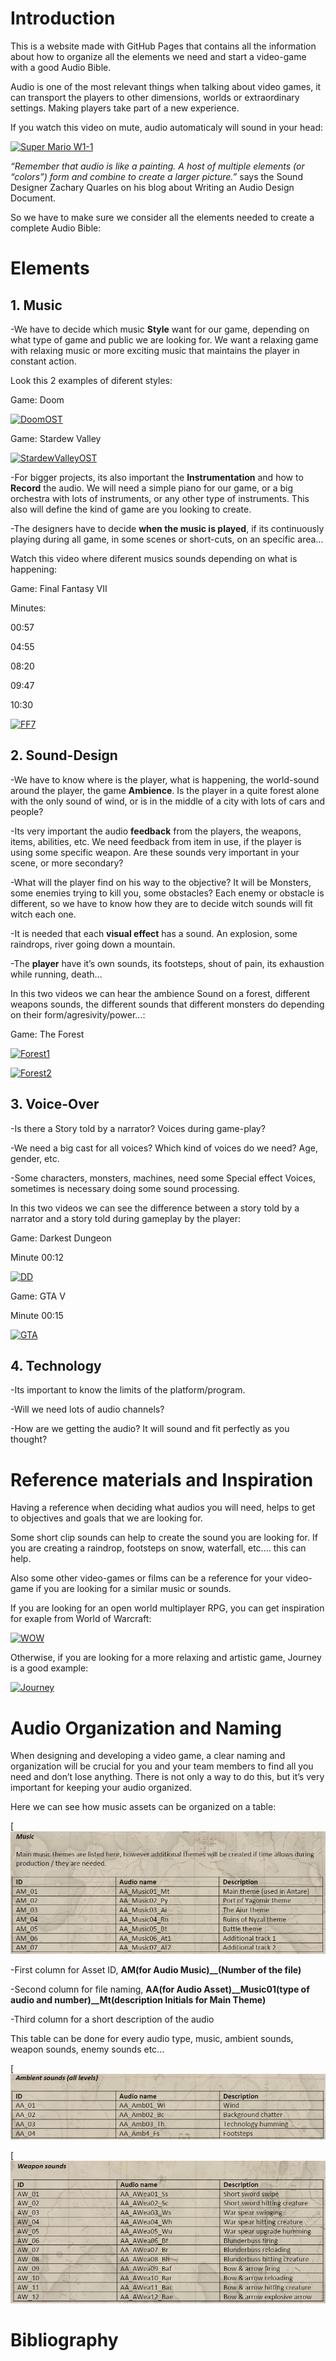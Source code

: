 # Introduction

This is a website made with GitHub Pages that contains all the information about how to organize all the elements we need and start a video-game with a good Audio Bible.

Audio is one of the most relevant things when talking about video games, it can transport the players to other dimensions, worlds or extraordinary settings. Making players take part of a new experience. 

If you watch this video on mute, audio automaticaly will sound in your head:

[![Super Mario W1-1](https://img.youtube.com/vi/W9x_nNjU9xs/0.jpg)](https://www.youtube.com/watch?v=W9x_nNjU9xs "Super Mario W1-1")

*“Remember that audio is like a painting. A host of multiple elements (or “colors”) form and combine to create a larger picture.”*
says the Sound Designer Zachary Quarles on his blog about Writing an Audio Design Document.


So we have to make sure we consider all the elements needed to create a complete Audio Bible:

# Elements

## 1. Music

-We have to decide which music **Style** want for our game, depending on what type of game and public we are looking for. We want a relaxing game with relaxing music or more exciting music that maintains the player in constant action.

Look this 2 examples of diferent styles:

Game: Doom

[![DoomOST](https://img.youtube.com/vi/BSsfjHCFosw/0.jpg)](https://www.youtube.com/watch?v=BSsfjHCFosw "DoomOST")

Game: Stardew Valley

[![StardewValleyOST](https://img.youtube.com/vi/FQSHcl6TJb4/0.jpg)](https://www.youtube.com/watch?v=FQSHcl6TJb4 "StardewValleyOST")

-For bigger projects, its also important the **Instrumentation** and how to **Record** the audio. We will need a simple piano for our game, or a big orchestra with lots of instruments, or any other type of instruments. This also will define the kind of game are you looking to create.

-The designers have to decide **when the music is played**, if its continuously playing during all game, in some scenes or short-cuts, on an specific area…

Watch this video where diferent musics sounds depending on what is happening:

Game: Final Fantasy VII

Minutes: 

00:57

04:55

08:20

09:47

10:30

[![FF7](https://img.youtube.com/vi/KhSicdniIng/0.jpg)](https://www.youtube.com/watch?v=KhSicdniIng "FF7")

## 2. Sound-Design

-We have to know where is the player, what is happening, the world-sound around the player, the game **Ambience**. Is the player in a quite forest alone with the only sound of wind, or is in the middle of a city with lots of cars and people?

-Its very important the audio **feedback** from the players, the weapons, items, abilities, etc.
We need feedback from item in use, if the player is using some specific weapon. Are these sounds very important in your scene, or more secondary?

-What will the player find on his way to the objective? It will be Monsters, some enemies trying to kill you, some obstacles? Each enemy or obstacle is different, so we have to know how they are to decide witch sounds will fit witch each one.

-It is needed that each **visual effect** has a sound. An explosion, some raindrops, river going down a mountain.

-The **player** have it’s own sounds, its footsteps, shout of pain, its exhaustion while running, death…

In this two videos we can hear the ambience Sound on a forest, different weapons sounds, the different sounds that different monsters do depending on their form/agresivity/power...:

Game: The Forest

[![Forest1](https://img.youtube.com/vi/1mrW0BnNIQA/0.jpg)](https://www.youtube.com/watch?v=1mrW0BnNIQA "Forest1")

[![Forest2](https://img.youtube.com/vi/DeholeI7okk/0.jpg)](https://www.youtube.com/watch?v=DeholeI7okk "Forest2")

## 3. Voice-Over

-Is there a Story told by a narrator? Voices during game-play?

-We need a big cast for all voices? Which kind of voices do we need? Age, gender, etc.

-Some characters, monsters, machines, need some Special effect Voices, sometimes is necessary doing some sound processing.

In this two videos we can see the difference between a story told by a narrator and a story told during gameplay by the player:

Game: Darkest Dungeon

Minute 00:12

[![DD](https://img.youtube.com/vi/QlRBzoKN4NY/0.jpg)](https://www.youtube.com/watch?v=QlRBzoKN4NY "DD")

Game: GTA V 

Minute 00:15

[![GTA](https://img.youtube.com/vi/dq_d0sw4EqQ/0.jpg)](https://www.youtube.com/watch?v=dq_d0sw4EqQ "GTA")

## 4. Technology

-Its important to know the limits of the platform/program.

-Will we need lots of audio channels?

-How are we getting the audio? It will sound and fit perfectly as you thought?

# Reference materials and Inspiration

Having a reference when deciding what audios you will need, helps to get to objectives and goals that we are looking for.

Some short clip sounds can help to create the sound you are looking for. If you are creating a raindrop, footsteps on snow, waterfall, etc.… this can help.

Also some other video-games or films can be a reference for your video-game if you are looking for a similar music or sounds.

If you are looking for an open world multiplayer RPG, you can get inspiration for exaple from World of Warcraft:

[![WOW](https://img.youtube.com/vi/gQFOLOur1jM/0.jpg)](https://www.youtube.com/watch?v=gQFOLOur1jM "WOW")

Otherwise, if you are looking for a more relaxing and artistic game, Journey is a good example:

[![Journey](https://img.youtube.com/vi/M3hFN8UrBPw/0.jpg)](https://www.youtube.com/watch?v=M3hFN8UrBPw "Journey")

# Audio Organization and Naming

When designing and developing a video game, a clear naming and organization will be crucial for you and your team members to find all you need and don’t lose anything. There is not only a way to do this, but it’s very important for keeping your audio organized.

Here we can see how music assets can be organized on a table:

[![audioTable](images/music.PNG)

-First column for Asset ID, **AM(for Audio Music)__(Number of the file)**

-Second column for file naming, **AA(for Audio Asset)__Music01(type of audio and number)__Mt(description Initials for Main Theme)**

-Third column for a short description of the audio

This table can be done for every audio type, music, ambient sounds, weapon sounds, enemy sounds etc...

[![ambienceTable](images/ambience.PNG)

[![weaponTable](images/weapons.PNG)

# Bibliography


